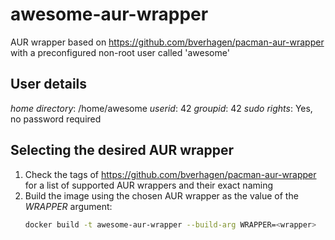 awesome-aur-wrapper
===================
AUR wrapper based on https://github.com/bverhagen/pacman-aur-wrapper with a preconfigured non-root user called 'awesome'

## User details
*home directory*: /home/awesome
*userid*: 42
*groupid*: 42
*sudo rights*: Yes, no password required

## Selecting the desired AUR wrapper
1. Check the tags of https://github.com/bverhagen/pacman-aur-wrapper for a list of supported AUR wrappers and their exact naming
1. Build the image using the chosen AUR wrapper as the value of the _WRAPPER_ argument:
    ```bash
    docker build -t awesome-aur-wrapper --build-arg WRAPPER=<wrapper>
    ```
